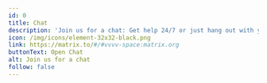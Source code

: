 ```yaml
---
id: 0
title: Chat
description: 'Join us for a chat: Get help 24/7 or just hang out with your fellow patchers.'
icon: /img/icons/element-32x32-black.png
link: https://matrix.to/#/#vvvv-space:matrix.org
buttonText: Open Chat
alt: Join us for a chat
follow: false
---
```

